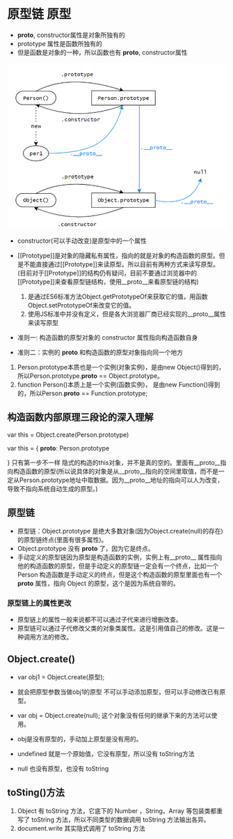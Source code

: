 <!--
 * @Author: x09898 coder_xujie@163.com
 * @Date: 2022-05-09 20:54:22
 * @LastEditors: x09898 coder_xujie@163.com
 * @FilePath: \HTML-CSS-Javascript-\JAVAScript+ES6\JavaScript\JavaScript对象，原型\原型 原型链.md
 * @Description: 
-->
# 原型链 原型

* __proto__, constructor属性是对象所独有的
* prototype 属性是函数所独有的
* 但是函数是对象的一种，所以函数也有 __proto__, constructor属性
  
![原型链结构](../img/prototype.png)

* constructor(可以手动改变)是原型中的一个属性
* [[Prototype]]是对象的隐藏私有属性，指向的就是对象的构造函数的原型。但是不能直接通过[[Prototype]]来读原型。所以目前有两种方式来读写原型。(目前对于[[Prototype]]的结构仍有疑问，目前不要通过浏览器中的[[Prototype]]来查看原型链结构，使用__proto__来看原型链的结构)
   1. 是通过ES6标准方法Object.getPrototypeOf来获取它的值，用函数Object.setPrototypeOf来改变它的值。
   2. 使用JS标准中并没有定义，但是各大浏览器厂商已经实现的__proto__属性来读写原型

* 准则一: 构造函数的原型对象的 constructor 属性指向构造函数自身
* 准则二：实例的 __proto__ 和构造函数的原型对象指向同一个地方

1. Person.prototype本质也是一个实例(对象实例)，是由new Object()得到的，所以Person.prototype.__proto__ == Object.prototype。
2. function Person()本质上是一个实例(函数实例)， 是由new Function()得到的，所以Person.__proto__ == Function.prototype;

## 构造函数内部原理三段论的深入理解

<!-- 通过 Object.create() 创建对象 -->
var this = Object.create(Person.prototype)
<!-- 生成对象的内部结构 -->
var this = {
     __proto__: Person.prototype

}
只有第一步不一样   隐式的构造的this对象，并不是真的空的。里面有__proto__指向构造函数的原型(所以说具体的对象是从__proto__指向的空间里取值，而不是一定从Person.prototype地址中取数据。因为__proto__地址的指向可以人为改变，导致不指向系统自动生成的原型。)

## 原型链

* 原型链：Object.prototype 是绝大多数对象(因为Object.create(null)的存在)的原型链终点(里面有很多属性)。
* Object.prototype 没有 __proto__ 了，因为它是终点。
* 手动定义的原型链因为原型是构造函数的实例，实例上有__proto__ 属性指向他的构造函数的原型，但是手动定义的原型链一定会有一个终点，比如一个 Person 构造函数是手动定义的终点，但是这个构造函数的原型里面也有一个 __proto__ 属性，指向 Object 的原型，这个是因为系统自带的。

### 原型链上的属性更改

* 原型链上的属性一般来说都不可以通过子代来进行增删改查。
* 原型链可以通过子代修改父类的对象类属性。这是引用值自己的修改。这是一种调用方法的修改。

## Object.create()

* var obj1 = Object.create(原型);
* 就会把原型参数当做obj1的原型 不可以手动添加原型，但可以手动修改已有原型。

* var obj = Object.create(null); 这个对象没有任何的继承下来的方法可以使用。
* obj是没有原型的，手动加上原型是没有用的。

* undefined 就是一个原始值，它没有原型，所以没有 toString方法
* null 也没有原型，也没有 toString

## toSting()方法

1. Object 有 toString 方法，它底下的 Number ，String，Array 等包装类都重写了 toString 方法，所以不同类型的数据调用 toString 方法输出各异。
2. document.write 其实隐式调用了 toString 方法
